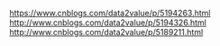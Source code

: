 https://www.cnblogs.com/data2value/p/5194263.html
http://www.cnblogs.com/data2value/p/5194326.html
http://www.cnblogs.com/data2value/p/5189211.html